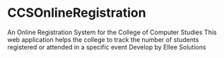# CCSOnlineRegistration
An Online Registration System for the College of Computer Studies
This web application helps the college to track the number of students registered or attended in a specific event
Develop by Ellee Solutions

